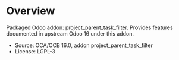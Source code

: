# Overview

Packaged Odoo addon: project_parent_task_filter. Provides features documented in upstream Odoo 16 under this addon.

- Source: OCA/OCB 16.0, addon project_parent_task_filter
- License: LGPL-3
